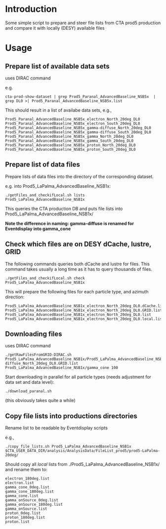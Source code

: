 # Introduction

Some simple script to prepare and steer file lists from CTA prod5 production and compare it with locally (DESY)
available files

# Usage

## Prepare list of available data sets

uses DIRAC command

e.g.

```
cta-prod-show-dataset | grep Prod5_Paranal_AdvancedBaseline_NSB5x  | grep DL0 >| Prod5_Paranal_AdvancedBaseline_NSB5x.list
```

This should result in a list of availabe data sets, e.g.,

```
Prod5_Paranal_AdvancedBaseline_NSB5x_electron_North_20deg_DL0
Prod5_Paranal_AdvancedBaseline_NSB5x_electron_South_20deg_DL0
Prod5_Paranal_AdvancedBaseline_NSB5x_gamma-diffuse_North_20deg_DL0
Prod5_Paranal_AdvancedBaseline_NSB5x_gamma-diffuse_South_20deg_DL0
Prod5_Paranal_AdvancedBaseline_NSB5x_gamma_North_20deg_DL0
Prod5_Paranal_AdvancedBaseline_NSB5x_gamma_South_20deg_DL0
Prod5_Paranal_AdvancedBaseline_NSB5x_proton_North_20deg_DL0
Prod5_Paranal_AdvancedBaseline_NSB5x_proton_South_20deg_DL0
```

## Prepare list of data files

Prepare lists of data files into the directory of the corresponding dataset.

e.g. into Prod5_LaPalma_AdvancedBaseline_NSB1x:

```
./getFiles_and_checkifLocal.sh lists Prod5_LaPalma_AdvancedBaseline_NSB1x
```

This queries the CTA production DB and puts file lists into Prod5_LaPalma_AdvancedBaseline_NSB1x/<particle type>

**Note the difference in naming: gamma-diffuse is renamed for Eventdisplay into gamma_cone**

## Check which files are on DESY dCache, lustre, GRID

The following commands queries both dCache and lustre for files.
This command takes usually a long time as it has to query thousands of files.

```
./getFiles_and_checkifLocal.sh check Prod5_LaPalma_AdvancedBaseline_NSB1x
```

This will prepare the following files for each particle type, and azimuth direction:

```
Prod5_LaPalma_AdvancedBaseline_NSB1x_electron_North_20deg_DL0.dCache.list
Prod5_LaPalma_AdvancedBaseline_NSB1x_electron_North_20deg_DL0.GRID.list
Prod5_LaPalma_AdvancedBaseline_NSB1x_electron_North_20deg_DL0.list
Prod5_LaPalma_AdvancedBaseline_NSB1x_electron_North_20deg_DL0.local.list
```

## Downloading files

uses DIRAC command

```
./getRawFilesFromGRID-DIRAC.sh Prod5_LaPalma_AdvancedBaseline_NSB1x/Prod5_LaPalma_AdvancedBaseline_NSB1x_gamma-diffuse_North_20deg_DL0.GRID.list Prod5_LaPalma_AdvancedBaseline_NSB1x/gamma_cone 100
```

Start downloading in parallel for all particle types (needs adjustment for data set and data level):

```
./download_paranal.sh
```

(this obviously takes quite a while)


## Copy file lists into productions directories

Rename list to be readable by Eventdisplay scripts

e.g.,
```
./copy_file_lists.sh Prod5_LaPalma_AdvancedBaseline_NSB1x $CTA_USER_DATA_DIR/analysis/AnalysisData/FileList_prod5/prod5-LaPalma-20deg/
```
Should copy all *local* lists from ./Prod5_LaPalma_AdvancedBaseline_NSB1x/ and rename them to:
```
electron_180deg.list
electron.list
gamma_cone_0deg.list
gamma_cone_180deg.list
gamma_cone.list
gamma_onSource_0deg.list
gamma_onSource_180deg.list
gamma_onSource.list
proton_0deg.list
proton_180deg.list
proton.list
```

